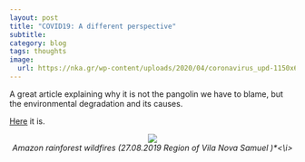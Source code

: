 ```yaml
---
layout: post
title: "COVID19: A different perspective"
subtitle: 
category: blog
tags: thoughts
image:
  url: https://nka.gr/wp-content/uploads/2020/04/coronavirus_upd-1150x600.jpg
---
```


A great article explaining why it is not the pangolin we have to blame, but the environmental degradation and its causes.

[Here](https://nka.gr/communismfuture-fysi-anthropos-perivallon-koronoios-2/) it is.

<p align="center">
  <img src="https://nka.gr/wp-content/uploads/2020/04/sebastian-liste-amazon-fires-brazil-10.jpg"  >
  <br/><i>Amazon rainforest wildfires (27.08.2019 Region of Vila Nova Samuel )*<\i>
</p>
